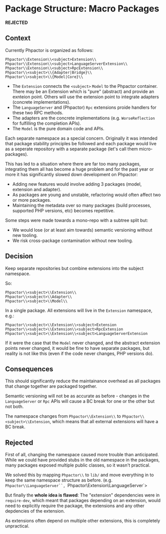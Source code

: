 Package Structure: Macro Packages
=================================

**REJECTED**

Context
-------

Currently Phpactor is organized as follows:

```
Phpactor\\Extension\\<subject>Extension\\
Phpactor\\Extension\\<subject>LanguageServerExtension\\
Phpactor\\Extension\\<subject>RpcExtension\\
Phpactor\\<subject>\\{Adapter|Bridge}\\
Phpactor\\<subject>\\{Model|Core}\\
```

- The `Extension` connects the `<subject>` `Model` to the Phpactor
  container. There may be an Extension which is "pure" (abstract) and provide
  an exnteion point. Others will use the extension point to integrate
  adapters (concrete implementations).
- The `LanguageServer` and (Phpactor) `Rpc` extensions proide handlers for
  these two RPC methods.
- The adapters are the concrete implementations (e.g. `WorseReflection` for
  fulfilling the completion APIs).
- The `Model` is the pure domain code and APIs.

Each separate namespace as a special concern. Originally it was intended that
package stability principles be followed and each package would live as a
seperate repository with a separate package (let's call them micro-packages).

This has led to a situation where there are far too many packages, integrating
them all has become a huge problem and for the past year or more it has
significantly slowed down development on Phpactor:

- Adding new features would involve adding 3 packages (model, extension and
  adapter).
- As packages are young and unstable, refactoring would often affect two or
  more packages.
- Maintaining the metadata over so many packages (build processes, supported
  PHP versions, etc) becomes repetitive.

Some steps were made towards a mono-repo with a subtree split but:

- We would lose (or at least aim towards) semantic versioning without new
  tooling.
- We risk cross-package contamination without new tooling.

Decision
--------

Keep separate repositories but combine extensions into the subject namespace.

So:

```
Phpactor\\<subject>\\Extension\\
Phpactor\\<subject>\\Adapter\\
Phpactor\\<subject>\\Model\\
```

In a single package. All extensions will live in the `Extension` namespace,
e.g.:

```
Phpactor\\<subject>\\Extension\\<subject>Extension
Phpactor\\<subject>\\Extension\\<subject>RpcExtension
Phpactor\\<subject>\\Extension\\<subject>LanguageServerExtension
```

If it were the case that the `Model` never changed, and the abstract extension
points never changed, it would be fine to have separate packages, but reality
is not like this (even if the code never changes, PHP versions do).

Consequences
------------

This should significantly reduce the maintainance overhead as all packages
that change together are packaged together. 

Semantic versioning will not be as accurate as before - changes in the
`LanguageServer` or `Rpc` APIs will cause a BC break for one or the other
but not both.

The namespace changes from `Phpactor\\Extension\\` to
`Phpactor\\<subject>\\Extension`, which means that all external extensions
will have a BC break.

Rejected
--------

First of all, changing the namespace caused more trouble than anticipated.
While we could have provided stubs in the old namespace in the packages, many
packages exposed multiple public classes, so it wasn't practical.

We solved this by mapping `Phpactor\\` to `lib/` and move everything in to keep the
same namespace structure as before. (e.g. `Phpactor\\LanguageServer``,
`Phpactor\\Extension\\LanguageServer`>

But finally the **whole idea is flawed**: The "extension" dependencies were in
`require-dev`, which meant that packages depending on an extension, would need
to explicitly require the package, the extensions and any other depdencies of
the extension.

As extensions often depend on multiple other extensions, this is completely
unpractical.
